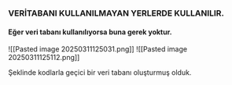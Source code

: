 ### VERİTABANI KULLANILMAYAN YERLERDE KULLANILIR. 
#### Eğer veri tabanı kullanılıyorsa buna gerek yoktur.
![[Pasted image 20250311125031.png]]
![[Pasted image 20250311125112.png]]

Şeklinde kodlarla geçici bir veri tabanı oluşturmuş olduk.
